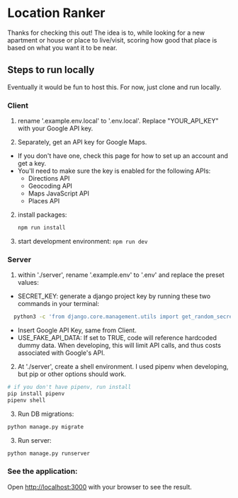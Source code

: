 # Location Ranker

Thanks for checking this out! The idea is to, while looking for a new apartment or house or place to live/visit, scoring how good that place is based on what you want it to be near.

## Steps to run locally

Eventually it would be fun to host this. For now, just clone and run locally.

### Client

1. rename '.example.env.local' to '.env.local'. Replace "YOUR_API_KEY" with your Google API key.

2. Separately, get an API key for Google Maps.

- If you don't have one, check this page for how to set up an account and get a key.
- You'll need to make sure the key is enabled for the following APIs:
  - Directions API
  - Geocoding API
  - Maps JavaScript API
  - Places API

2. install packages:

   ```bash
   npm run install
   ```

3. start development environment: `npm run dev`

### Server

1. within './server', rename '.example.env' to '.env' and replace the preset values:

- SECRET_KEY: generate a django project key by running these two commands in your terminal:

```bash
  python3 -c 'from django.core.management.utils import get_random_secret_key; print(get_random_secret_key())'
```

- Insert Google API Key, same from Client.
- USE_FAKE_API_DATA: If set to TRUE, code will reference hardcoded dummy data. When developing, this will limit API calls, and thus costs associated with Google's API.

2. At './server', create a shell environment. I used pipenv when developing, but pip or other options should work.

```bash
# if you don't have pipenv, run install
pip install pipenv
pipenv shell
```

3. Run DB migrations:

```bash
python manage.py migrate
```

3. Run server:

```bash
python manage.py runserver
```

### See the application:

Open [http://localhost:3000](http://localhost:3000) with your browser to see the result.
